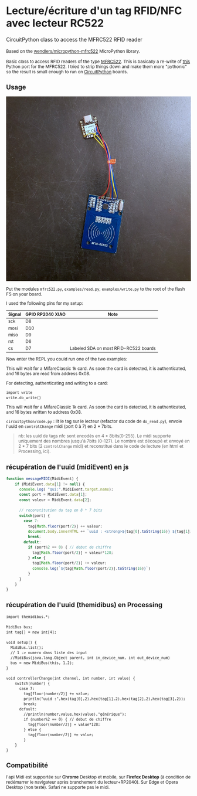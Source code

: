 # Lecture/écriture d'un tag RFID/NFC avec lecteur RC522
CircuitPython class to access the MFRC522 RFID reader

<small>Based on the [wendlers/micropython-mfrc522](https://github.com/wendlers/micropython-mfrc522) MicroPython library.

Basic class to access RFID readers of the type [MFRC522](http://www.nxp.com/documents/data_sheet/MFRC522.pdf).
This is basically a re-write of [this](https://github.com/mxgxw/MFRC522-python) Python port for the MFRC522. I
tried to strip things down and make them more "pythonic" so the result is small enough to run on
[CircuitPython](https://github.com/adafruit/circuitpython) boards.

## Usage
![le Montage](medias/montage.jpg)

Put the modules ``mfrc522.py``, ``examples/read.py``, ``examples/write.py`` to the root of the flash FS on your board.

I used the following pins for my setup:

| Signal    | GPIO RP2040 XIAO | Note                                 |
| --------- | ---------------- | ------------------------------------ |
| sck       | D8               |                                      |
| mosi      | D10              |                                      |
| miso      | D9               |                                      |
| rst       | D6               |                                      |
| cs        | D7               |Labeled SDA on most RFID-RC522 boards |

Now enter the REPL you could run one of the two examples:

This will wait for a MifareClassic 1k card. As soon the card is detected, it is authenticated, and
16 bytes are read from address 0x08.

For detecting, authenticating and writing to a card:

    import write
    write.do_write()

This will wait for a MifareClassic 1k card. As soon the card is detected, it is authenticated, and
16 bytes written to address 0x08.

`circuitpython/code.py` :
lit le tag sur le lecteur (refactor du code de `do_read.py`), envoie l'uuid en `controlChange` midi (port 0 à 7) en 2 * 7bits.

> nb: les uuid de tags nfc sont encodés en 4 * 8bits(0-255). Le midi supporte uniquement des nombres jusqu'à 7bits (0-127). Le nombre est découpé et envoyé en 2 * 7 bits (2 `controlChange` midi) et reconstitué dans le code de lecture (en html et Processing, ici).

## récupération de l'uuid (midiEvent) en js
``` js
function messageMIDI(MidiEvent) {
    if (MidiEvent.data[1] != null) {
      console.log( "qui:",MidiEvent.target.name);
      const port = MidiEvent.data[1];
      const valeur = MidiEvent.data[2];
    
      // reconstitution du tag en 8 * 7 bits
      switch(port) {
        case 7:
          tag[Math.floor(port/2)] += valeur;
          document.body.innerHTML += `uuid : <strong>${tag[0].toString(16)} ${tag[1].toString(16)} ${tag[2].toString(16)} ${tag[3].toString(16)}</strong><br>`;
          break;
        default:
          if (port%2 == 0) { // debut de chiffre
            tag[Math.floor(port/2)] = valeur*128;
          } else {
            tag[Math.floor(port/2)] += valeur;
            console.log(`${tag[Math.floor(port/2)].toString(16)}`)
          }
      }
    }
}
```

## récupération de l'uuid (themidibus) en Processing
```processing
import themidibus.*;

MidiBus bus;
int tag[] = new int[4];

void setup() {
  MidiBus.list();
  // 1 -> numero dans liste des input
  //MidiBus(java.lang.Object parent, int in_device_num, int out_device_num)
  bus = new MidiBus(this, 1,2);
}

void controllerChange(int channel, int number, int value) {
    switch(number) {
      case 7:
        tag[floor(number/2)] += value;
        println("uuid :",hex(tag[0],2),hex(tag[1],2),hex(tag[2],2),hex(tag[3],2));
        break;
      default:
        //println(number,value,hex(value),"générique");
        if (number%2 == 0) { // debut de chiffre
          tag[floor(number/2)] = value*128;
        } else {
          tag[floor(number/2)] += value;
        }
    }
}
```
## Compatibilité
l'api Midi est supportée sur **Chrome** Desktop et mobile, sur **Firefox Desktop** (à condition de redémarrer le navigateur après branchement du lecteur+RP2040). Sur Edge et Opera Desktop (non testé). Safari ne supporte pas le midi.
